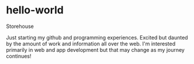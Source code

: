 # hello-world
Storehouse

Just starting my github and programming experiences. Excited but daunted by the amount of work and information all over the web. I'm interested primarily in web and app development but that may change as my journey continues!
